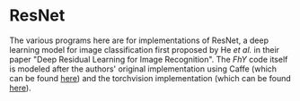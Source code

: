 # ResNet

The various programs here are for implementations of ResNet, a deep learning model for image classification first proposed by He *et al.* in their paper "Deep Residual Learning for Image Recognition".
The *FhY* code itself is modeled after the authors' original implementation using Caffe (which can be found [here](https://github.com/KaimingHe/deep-residual-networks)) and the torchvision implementation (which can be found [here](https://github.com/pytorch/vision/blob/main/torchvision/models/resnet.py)).
